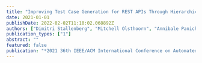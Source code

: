 ```yaml
---
title: "Improving Test Case Generation for REST APIs Through Hierarchical Clustering"
date: 2021-01-01
publishDate: 2022-02-02T11:10:02.068892Z
authors: ["Dimitri Stallenberg", "Mitchell Olsthoorn", "Annibale Panichella"]
publication_types: ["1"]
abstract: ""
featured: false
publication: "*2021 36th IEEE/ACM International Conference on Automated Software Engineering (ASE)*"
---
```


